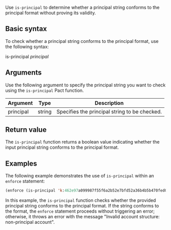 Use `is-principal` to determine whether a principal string conforms to the principal format without proving its validity.

## Basic syntax

To check whether a principal string conforms to the principal format, use the following syntax:

is-principal *principal*

## Arguments

Use the following argument to specify the principal string you want to check using the `is-principal` Pact function.

| Argument | Type | Description |
| --- | --- | --- |
| principal | string | Specifies the principal string to be checked. |

## Return value

The `is-principal` function returns a boolean value indicating whether the input principal string conforms to the principal format.

## Examples

The following example demonstrates the use of `is-principal` within an `enforce` statement:

```lisp
(enforce (is-principal 'k:462e97a099987f55f6a2b52e7bfd52a36b4b5b470fed0816a3d9b26f9450ba69) "Invalid account structure: non-principal account")
```

In this example, the `is-principal` function checks whether the provided principal string conforms to the principal format. If the string conforms to the format, the `enforce` statement proceeds without triggering an error; otherwise, it throws an error with the message "Invalid account structure: non-principal account".
